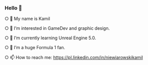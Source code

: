 ### Hello 👋

○ 👋 My name is Kamil

○ 👀 I’m interested in GameDev and graphic design.

○ 🌱 I’m currently learning Unreal Engine 5.0.

○ 💞️ I’m a huge Formula 1 fan.

○ 📫 How to reach me: https://pl.linkedin.com/in/niewiarowskikamil


